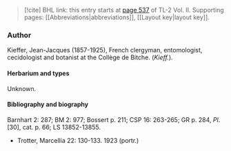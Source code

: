 > [!cite] BHL link: this entry starts at [page 537](https://www.biodiversitylibrary.org/item/103253#page/563/mode/1up) of TL-2 Vol. II.
> Supporting pages: [[Abbreviations|abbreviations]], [[Layout key|layout key]].

### Author

Kieffer, Jean-Jacques (1857-1925), French clergyman, entomologist, cecidologist and botanist at the Collège de Bitche. (*Kieff.*).

#### Herbarium and types

Unknown.

#### Bibliography and biography

Barnhart 2: 287; BM 2: 977; Bossert p. 211; CSP 16: 263-265; GR p. 284, *Pl*. \[30\], cat. p. 66; LS 13852-13855.
- Trotter, Marcellia 22: 130-133. 1923 (portr.)

